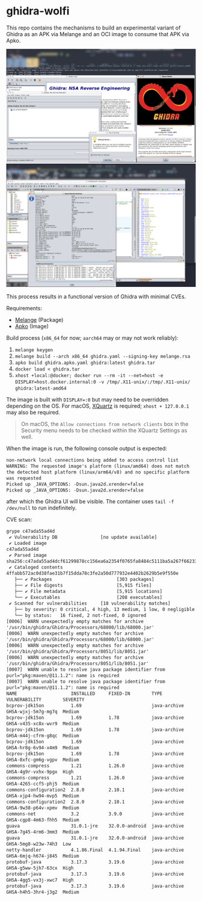 # ghidra-wolfi

This repo contains the mechanisms to build an experimental variant of Ghidra as an APK via Melange and an OCI image to consume that APK via Apko.

<img src="img/ui.png" alt="Ghidra GUI running in a container" width="1024"/>

<img src="img/import.png" alt="Ghidra import running in a container" width="1024"/>

This process results in a functional version of Ghidra with minimal CVEs.

Requirements:

- [Melange](https://github.com/chainguard-dev/melange) (Package)
- [Apko](https://github.com/chainguard-dev/apko) (Image)

Build process (`x86_64` for now; `aarch64` may or may not work reliably):

1. `melange keygen`
2. `melange build --arch x86_64 ghidra.yaml --signing-key melange.rsa`
3. `apko build ghidra.apko.yaml ghidra:latest ghidra.tar`
4. `docker load < ghidra.tar`
5. `xhost +local:@docker; docker run --rm -it --net=host -e DISPLAY=host.docker.internal:0 -v /tmp/.X11-unix/:/tmp/.X11-unix/ ghidra:latest-amd64`

The image is built with `DISPLAY=:0` but may need to be overridden depending on the OS. For macOS, [XQuartz](https://www.xquartz.org/) is required; `xhost + 127.0.0.1` may also be required.

> On macOS, the `Allow connections from network clients` box in the Security menu needs to be checked within the XQuartz Settings as well.

When the image is run, the following console output is expected:

```
non-network local connections being added to access control list
WARNING: The requested image's platform (linux/amd64) does not match the detected host platform (linux/arm64/v8) and no specific platform was requested
Picked up _JAVA_OPTIONS: -Dsun.java2d.xrender=false
Picked up _JAVA_OPTIONS: -Dsun.java2d.xrender=false
```

after which the Ghidra UI will be visible. The container uses `tail -f /dev/null` to run indefinitely.

CVE scan:

```
grype c47ada55ad4d
 ✔ Vulnerability DB                [no update available]
 ✔ Loaded image                                                                                                                                                                 c47ada55ad4d
 ✔ Parsed image                                                                                                      sha256:c47ada55ad4dcf61299878cc156ea6a2354f0765fa8484c5111ba5a267f66233
 ✔ Cataloged contents                                                                                                       4ffabb572ac0d38fae31b7f15dda78c3fe2a50d777932e4402b2629b5e9f550e
   ├── ✔ Packages                        [303 packages]
   ├── ✔ File digests                    [5,915 files]
   ├── ✔ File metadata                   [5,915 locations]
   └── ✔ Executables                     [208 executables]
 ✔ Scanned for vulnerabilities     [18 vulnerability matches]
   ├── by severity: 0 critical, 4 high, 13 medium, 1 low, 0 negligible
   └── by status:   16 fixed, 2 not-fixed, 0 ignored
[0006]  WARN unexpectedly empty matches for archive '/usr/bin/ghidra/Ghidra/Processors/68000/lib/68000.jar'
[0006]  WARN unexpectedly empty matches for archive '/usr/bin/ghidra/Ghidra/Processors/68000/lib/68000.jar'
[0006]  WARN unexpectedly empty matches for archive '/usr/bin/ghidra/Ghidra/Processors/8051/lib/8051.jar'
[0006]  WARN unexpectedly empty matches for archive '/usr/bin/ghidra/Ghidra/Processors/8051/lib/8051.jar'
[0007]  WARN unable to resolve java package identifier from purl="pkg:maven/@11.1.2": name is required
[0007]  WARN unable to resolve java package identifier from purl="pkg:maven/@11.1.2": name is required
NAME                    INSTALLED     FIXED-IN        TYPE          VULNERABILITY        SEVERITY
bcprov-jdk15on          1.69                          java-archive  GHSA-wjxj-5m7g-mg7q  Medium
bcprov-jdk15on          1.69          1.78            java-archive  GHSA-v435-xc8x-wvr9  Medium
bcprov-jdk15on          1.69          1.78            java-archive  GHSA-m44j-cfrm-g8qc  Medium
bcprov-jdk15on          1.69                          java-archive  GHSA-hr8g-6v94-x4m9  Medium
bcprov-jdk15on          1.69          1.78            java-archive  GHSA-8xfc-gm6g-vgpv  Medium
commons-compress        1.21          1.26.0          java-archive  GHSA-4g9r-vxhx-9pgx  High
commons-compress        1.21          1.26.0          java-archive  GHSA-4265-ccf5-phj5  Medium
commons-configuration2  2.8.0         2.10.1          java-archive  GHSA-xjp4-hw94-mvp5  Medium
commons-configuration2  2.8.0         2.10.1          java-archive  GHSA-9w38-p64v-xpmv  Medium
commons-net             3.2           3.9.0           java-archive  GHSA-cgp8-4m63-fhh5  Medium
guava                   31.0.1-jre    32.0.0-android  java-archive  GHSA-7g45-4rm6-3mm3  Medium
guava                   31.0.1-jre    32.0.0-android  java-archive  GHSA-5mg8-w23w-74h3  Low
netty-handler           4.1.86.Final  4.1.94.Final    java-archive  GHSA-6mjq-h674-j845  Medium
protobuf-java           3.17.3        3.19.6          java-archive  GHSA-g5ww-5jh7-63cx  High
protobuf-java           3.17.3        3.19.6          java-archive  GHSA-4gg5-vx3j-xwc7  High
protobuf-java           3.17.3        3.19.6          java-archive  GHSA-h4h5-3hr4-j3g2  Medium
```
